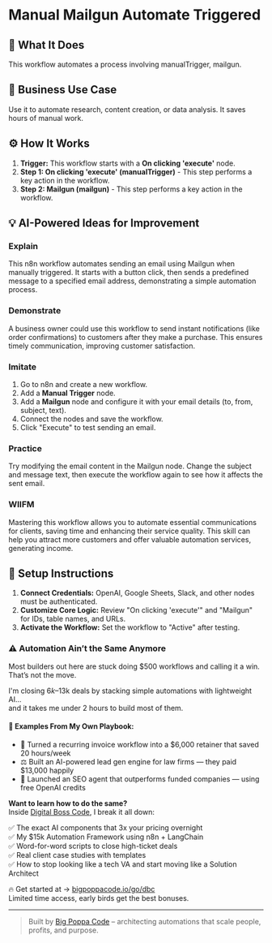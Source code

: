 # Manual Mailgun Automate Triggered

## 🚀 What It Does
This workflow automates a process involving manualTrigger, mailgun.

## 💼 Business Use Case
Use it to automate research, content creation, or data analysis. It saves hours of manual work.

## ⚙️ How It Works
1.  **Trigger:** This workflow starts with a **On clicking 'execute'** node.
2. **Step 1: On clicking 'execute' (manualTrigger)** - This step performs a key action in the workflow.
3. **Step 2: Mailgun (mailgun)** - This step performs a key action in the workflow.

## 💡 AI-Powered Ideas for Improvement
### Explain
This n8n workflow automates sending an email using Mailgun when manually triggered. It starts with a button click, then sends a predefined message to a specified email address, demonstrating a simple automation process.

### Demonstrate
A business owner could use this workflow to send instant notifications (like order confirmations) to customers after they make a purchase. This ensures timely communication, improving customer satisfaction.

### Imitate
1. Go to n8n and create a new workflow.
2. Add a **Manual Trigger** node.
3. Add a **Mailgun** node and configure it with your email details (to, from, subject, text).
4. Connect the nodes and save the workflow.
5. Click "Execute" to test sending an email.

### Practice
Try modifying the email content in the Mailgun node. Change the subject and message text, then execute the workflow again to see how it affects the sent email.

### WIIFM
Mastering this workflow allows you to automate essential communications for clients, saving time and enhancing their service quality. This skill can help you attract more customers and offer valuable automation services, generating income.

## 🔧 Setup Instructions
1. **Connect Credentials:** OpenAI, Google Sheets, Slack, and other nodes must be authenticated.
2. **Customize Core Logic:** Review "On clicking 'execute'" and "Mailgun" for IDs, table names, and URLs.
3. **Activate the Workflow:** Set the workflow to "Active" after testing.

### ⚠️ Automation Ain’t the Same Anymore

Most builders out here are stuck doing $500 workflows and calling it a win.  
That’s not the move.  

I'm closing $6k–$13k deals by stacking simple automations with lightweight AI...  
and it takes me under 2 hours to build most of them.

#### 🧠 Examples From My Own Playbook:
- 🔁 Turned a recurring invoice workflow into a $6,000 retainer that saved 20 hours/week  
- ⚖️ Built an AI-powered lead gen engine for law firms — they paid $13,000 happily  
- 🚀 Launched an SEO agent that outperforms funded companies — using free OpenAI credits  

**Want to learn how to do the same?**  
Inside [Digital Boss Code](https://bigpoppacode.io/go/dbc), I break it all down:

✅ The exact AI components that 3x your pricing overnight  
✅ My $15k Automation Framework using n8n + LangChain  
✅ Word-for-word scripts to close high-ticket deals  
✅ Real client case studies with templates  
✅ How to stop looking like a tech VA and start moving like a Solution Architect  

🔥 Get started at → [bigpoppacode.io/go/dbc](https://bigpoppacode.io/go/dbc)  
Limited time access, early birds get the best bonuses.

---
> Built by [Big Poppa Code](https://bigpoppacode.io) – architecting automations that scale people, profits, and purpose.
